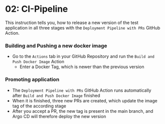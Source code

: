 # 02: CI-Pipeline

This instruction tells you, how to release a new version of the test application in all three stages
with the `Deployment Pipeline with PRs` GitHub Action.


### Building and Pushing a new docker image
* Go to the `Actions` tab in your GitHub Repository and run the `Build and Push Docker Image` Action
  * Enter a Docker Tag, which is newer than the previous version

### Promoting application
* The `Deployment Pipeline with PRs` GitHub Action runs automatically after `Build and Push Docker Image` finished
* When it is finished, three new PRs are created, which update the image tag of the according stage
* After you accept a PR, the new tag is present in the main branch, and Argo CD will therefore deploy the new version